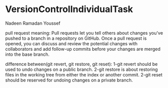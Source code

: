 # VersionControlIndividualTask
Nadeen Ramadan Youssef

pull request meaning:
  Pull requests let you tell others about changes you've pushed to a branch in a repository on GitHub. 
  Once a pull request is opened, you can discuss and review the potential changes with collaborators 
  and add follow-up commits before your changes are merged into the base branch.
  
  
difference between(git revert, git restore, git reset):
  1-git revert should be used to undo changes on a public branch.
  2-git restore is about restoring files in the working tree from either the index or another commit.
  2-git reset should be reserved for undoing changes on a private branch.

